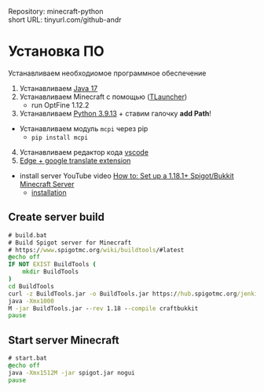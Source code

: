 Repository: minecraft-python  
short URL: tinyurl.com/github-andr

# Установка ПО

Устанавливаем необходиомое программное обеспечение

1. Устанавливаем [Java 17](https://www.java.com/en/download/manual.jsp)
2. Устанавливаем Minecraft с помощью ([TLauncher](https://tlauncher.org/))
    * run OptFine 1.12.2
3. Устанавливаем [Python 3.9.13](https://www.python.org/downloads/windows/) + ставим галочку **add Path**!
  * Устанавливаем модуль `mcpi` через pip
    * `pip install mcpi`
4. Устанавливаем редактор кода [vscode](https://code.visualstudio.com/docs/setup/windows)
5. [Edge + google translate extension](https://microsoftedge.microsoft.com/addons/detail/google-translate-in-right/fcoongackakfdmiincikmjgkedcgjkdp)

* install server YouTube video [How to: Set up a 1.18.1+ Spigot/Bukkit Minecraft Server](https://www.youtube.com/watch?v=BqWWXHPO_2U&ab_channel=TroubleChute)
  * [installation](https://www.spigotmc.org/wiki/spigot-installation/)

## Create server build

```cmd
# build.bat
# Build Spigot server for Minecraft
# https://www.spigotmc.org/wiki/buildtools/#latest
@echo off
IF NOT EXIST BuildTools (
    mkdir BuildTools
)
cd BuildTools
curl -z BuildTools.jar -o BuildTools.jar https://hub.spigotmc.org/jenkins/job/BuildTools/lastSuccessfulBuild/artifact/target/BuildTools.jar
java -Xmx1000
M -jar BuildTools.jar --rev 1.18 --compile craftbukkit
pause
```

## Start server Minecraft

```cmd
# start.bat
@echo off
java -Xmx1512M -jar spigot.jar nogui
pause
```
